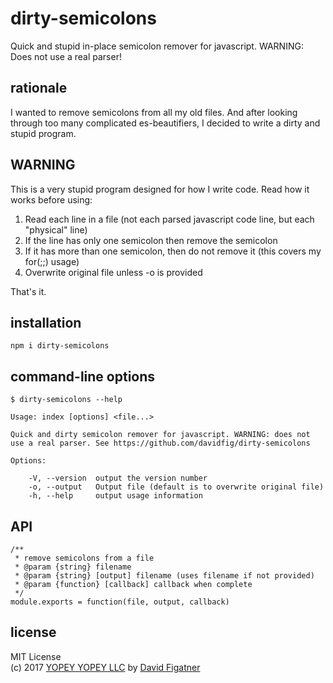 # dirty-semicolons
Quick and stupid in-place semicolon remover for javascript. WARNING: Does not use a real parser!

## rationale

I wanted to remove semicolons from all my old files. And after looking through too many complicated es-beautifiers, I decided to write a dirty and stupid program.

## WARNING

This is a very stupid program designed for how I write code. Read how it works before using:

1. Read each line in a file (not each parsed javascript code line, but each "physical" line)
2. If the line has only one semicolon then remove the semicolon
3. If it has more than one semicolon, then do not remove it (this covers my for(;;) usage)
4. Overwrite original file unless -o is provided

That's it. 

## installation

    npm i dirty-semicolons

## command-line options

    $ dirty-semicolons --help

    Usage: index [options] <file...>

    Quick and dirty semicolon remover for javascript. WARNING: does not use a real parser. See https://github.com/davidfig/dirty-semicolons

    Options:

        -V, --version  output the version number
        -o, --output   Output file (default is to overwrite original file)
        -h, --help     output usage information

## API
```
/**
 * remove semicolons from a file
 * @param {string} filename
 * @param {string} [output] filename (uses filename if not provided)
 * @param {function} [callback] callback when complete
 */
module.exports = function(file, output, callback)
```
## license  
MIT License  
(c) 2017 [YOPEY YOPEY LLC](https://yopeyopey.com/) by [David Figatner](https://twitter.com/yopey_yopey/)
